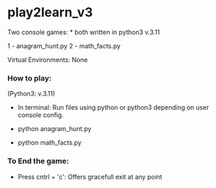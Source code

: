 # play2learn_v3

Two console games: \* both written in python3 v.3.11

1 - anagram_hunt.py
2 - math_facts.py

Virtual Environments: None

### How to play:

(Python3: v.3.11)

- In terminal: Run files using python or python3 depending on user console config.

- python anagram_hunt.py
- python math_facts.py

### To End the game:

- Press cntrl + 'c': Offers gracefull exit at any point
